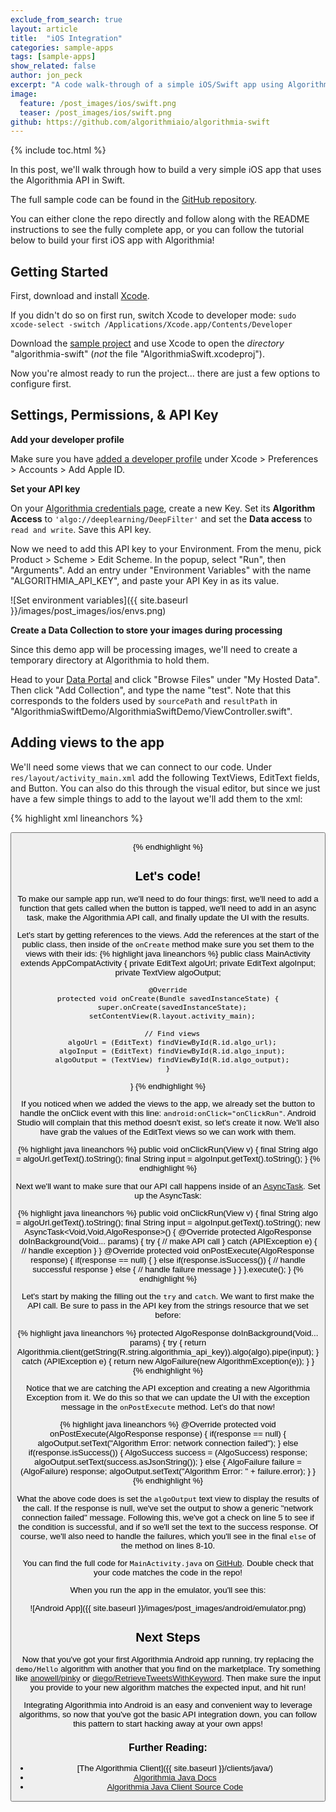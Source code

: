 ```yaml
---
exclude_from_search: true
layout: article
title:  "iOS Integration"
categories: sample-apps
tags: [sample-apps]
show_related: false
author: jon_peck
excerpt: "A code walk-through of a simple iOS/Swift app using Algorithmia."
image:
  feature: /post_images/ios/swift.png
  teaser: /post_images/ios/swift.png
github: https://github.com/algorithmiaio/algorithmia-swift
---
```


{% include toc.html %}

In this post, we'll walk through how to build a very simple iOS app that uses the Algorithmia API in Swift.

The full sample code can be found in the [GitHub repository](https://github.com/algorithmiaio/algorithmia-swift/tree/master/AlgorithmiaSwiftDemo).

You can either clone the repo directly and follow along with the README instructions to see the fully complete app, or you can follow the tutorial below to build your first iOS app with Algorithmia!

## Getting Started

First, download and install [Xcode](https://developer.apple.com/download/).

If you didn't do so on first run, switch Xcode to developer mode: `sudo xcode-select -switch /Applications/Xcode.app/Contents/Developer`

Download the [sample project](https://github.com/algorithmiaio/algorithmia-swift/) and use Xcode to open the *directory* "algorithmia-swift" (*not* the file "AlgorithmiaSwift.xcodeproj").

Now you're almost ready to run the project... there are just a few options to configure first. 

## Settings, Permissions, & API Key

**Add your developer profile**

Make sure you have [added a developer profile](http://stackoverflow.com/a/41217410/4418411) under Xcode > Preferences > Accounts > Add Apple ID.

**Set your API key**

On your [Algorithmia credentials page](algorithmia.com/user#credentials), create a new Key.  Set its **Algorithm Access** to `'algo://deeplearning/DeepFilter'` and set the **Data access** to `read and write`.  Save this API key.

Now we need to add this API key to your Environment.  From the menu, pick Product > Scheme > Edit Scheme.  In the popup, select "Run", then "Arguments".  Add an entry under "Environment Variables" with the name "ALGORITHMIA_API_KEY", and paste your API Key in as its value. 

![Set environment variables]({{ site.baseurl }}/images/post_images/ios/envs.png)

**Create a Data Collection to store your images during processing**

Since this demo app will be processing images, we'll need to create a temporary directory at Algorithmia to hold them.

Head to your [Data Portal](https://algorithmia.com/data) and click "Browse Files" under "My Hosted Data".  Then click "Add Collection", and type the name "test".  Note that this corresponds to the folders used by `sourcePath` and `resultPath` in "AlgorithmiaSwiftDemo/AlgorithmiaSwiftDemo/ViewController.swift".

## Adding views to the app

We'll need some views that we can connect to our code. Under `res/layout/activity_main.xml` add the following TextViews, EditText fields, and Button. You can also do this through the visual editor, but since we just have a few simple things to add to the layout we'll add them to the xml:

{% highlight xml lineanchors %}
<TextView
    android:layout_width="wrap_content"
    android:layout_height="wrap_content"
    android:text="Algorithm" />

<EditText
    android:id="@+id/algo_url"
    android:layout_width="match_parent"
    android:layout_height="wrap_content"
    android:text="demo/hello"/>

<TextView
    android:layout_width="wrap_content"
    android:layout_height="wrap_content"
    android:text="Algorithm Input" />

<EditText
    android:id="@+id/algo_input"
    android:layout_width="match_parent"
    android:layout_height="wrap_content"
    android:text="foo"/>

<Button
    android:id="@+id/algo_run"
    android:layout_width="wrap_content"
    android:layout_height="wrap_content"
    android:layout_marginBottom="20dp"
    android:onClick="onClickRun"
    android:text="Run"/>

<TextView
    android:layout_width="wrap_content"
    android:layout_height="wrap_content"
    android:text="Algorithm Output" />

<TextView
    android:id="@+id/algo_output"
    android:layout_width="wrap_content"
    android:layout_height="wrap_content" />
{% endhighlight %}


## Let's code!

To make our sample app run, we'll need to do four things: first, we'll need to add a function that gets called when the button is tapped, we'll need to add in an async task, make the Algorithmia API call, and finally update the UI with the results.

Let's start by getting references to the views. Add the references at the start of the public class, then inside of the `onCreate` method make sure you set them to the views with their ids:
{% highlight java lineanchors %}
public class MainActivity extends AppCompatActivity {
  private EditText algoUrl;
  private EditText algoInput;
  private TextView algoOutput;

    @Override
    protected void onCreate(Bundle savedInstanceState) {
      super.onCreate(savedInstanceState);
      setContentView(R.layout.activity_main);

      // Find views
      algoUrl = (EditText) findViewById(R.id.algo_url);
      algoInput = (EditText) findViewById(R.id.algo_input);
      algoOutput = (TextView) findViewById(R.id.algo_output);
    }
}
{% endhighlight %}

If you noticed when we added the views to the app, we already set the button to handle the onClick event with this line: `android:onClick="onClickRun"`. Android Studio will complain that this method doesn't exist, so let's create it now. We'll also have grab the values of the EditText views so we can work with them.

{% highlight java lineanchors %}
public void onClickRun(View v) {
  final String algo = algoUrl.getText().toString();
  final String input = algoInput.getText().toString();
}
{% endhighlight %}

Next we'll want to make sure that our API call happens inside of an [AsyncTask](http://developer.android.com/training/basics/network-ops/connecting.html). Set up the AsyncTask:

{% highlight java lineanchors %}
public void onClickRun(View v) {
  final String algo = algoUrl.getText().toString();
  final String input = algoInput.getText().toString();
  new AsyncTask<Void,Void,AlgoResponse>() {
    @Override
    protected AlgoResponse doInBackground(Void... params) {
      try {
        // make API call
      } catch (APIException e) {
       // handle exception
      }
    }
    @Override
    protected void onPostExecute(AlgoResponse response) {
        if(response == null) {
        } else if(response.isSuccess()) {
            // handle successful response
        } else {
           // handle failure message
        }
    }
  }.execute();
}
{% endhighlight %}

Let's start by making the filling out the `try`
 and `catch`. We want to first make the API call. Be sure to pass in the API key from the strings resource that we set before:

 {% highlight java lineanchors %}
protected AlgoResponse doInBackground(Void... params) {
  try {
    return Algorithmia.client(getString(R.string.algorithmia_api_key)).algo(algo).pipe(input);
  } catch (APIException e) {
    return new AlgoFailure(new AlgorithmException(e));
  }
}
{% endhighlight %}

Notice that we are catching the API exception and creating a new Algorithmia Exception from it. We do this so that we can update the UI with the exception message in the `onPostExecute` method. Let's do that now!

{% highlight java lineanchors %}
@Override
  protected void onPostExecute(AlgoResponse response) {
    if(response == null) {
      algoOutput.setText("Algorithm Error: network connection failed");
    } else if(response.isSuccess()) {
      AlgoSuccess success = (AlgoSuccess) response;
      algoOutput.setText(success.asJsonString());
    } else {
      AlgoFailure failure = (AlgoFailure) response;
      algoOutput.setText("Algorithm Error: " + failure.error);
    }
  }
{% endhighlight %}

What the above code does is set the `algoOutput` text view to display the results of the call. If the response is null, we've set the output to show a generic "network connection failed" message. Following this, we've got a check on line 5 to see if the condition is successful, and if so we'll set the text to the success response. Of course, we'll also need to handle the failures, which you'll see in the final `else` of the method on lines 8-10.

You can find the full code for `MainActivity.java`
on [GitHub](https://github.com/algorithmiaio/sample-apps/blob/master/android/basic_integration/app/src/main/java/com/algorithmia/androidsample/MainActivity.java). Double check that your code matches the code in the repo!

When you run the app in the emulator, you'll see this:

![Android App]({{ site.baseurl }}/images/post_images/android/emulator.png)

## Next Steps

Now that you've got your first Algorithmia Android app running, try replacing the `demo/Hello` algorithm with another that you find on the marketplace. Try something like [anowell/pinky](https://algorithmia.com/algorithms/anowell/pinky) or [diego/RetrieveTweetsWithKeyword](https://algorithmia.com/algorithms/diego/RetrieveTweetsWithKeyword). Then make sure the input you provide to your new algorithm matches the expected input, and hit run!

Integrating Algorithmia into Android is an easy and convenient way to leverage algorithms, so now that you've got the basic API integration down, you can follow this pattern to start hacking away at your own apps!

### Further Reading:

* [The Algorithmia Client]({{ site.baseurl }}/clients/java/)
* [Algorithmia Java Docs](http://www.javadoc.io/doc/com.algorithmia/algorithmia-client/1.0.12) <i class="fa fa-external-link"></i>
* <a href="https://github.com/algorithmiaio/algorithmia-java">[Algorithmia Java Client Source Code](https://github.com/algorithmiaio/algorithmia-java) <i class="fa fa-external-link"></i>
